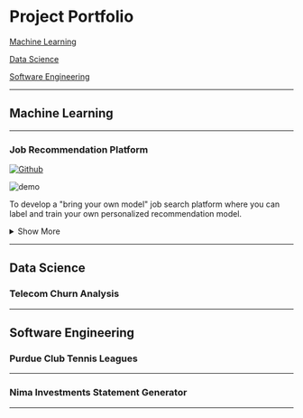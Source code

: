 # **Project Portfolio**

[Machine Learning](#machine-learning)


[Data Science](#data-science)


[Software Engineering](#software-engineering)

---


## Machine Learning

---
### Job Recommendation Platform
[![Github](https://img.shields.io/badge/GitHub-View_on_GitHub-blue?style=flat&logo=GitHub)](https://github.com/Taher-Dohadwala/better-job-finder)


![demo](https://user-images.githubusercontent.com/23107070/123326306-13e20900-d507-11eb-8de6-6b5467550a01.gif)

To develop a "bring your own model" job search platform where you can label and train your own personalized recommendation model.

<details>
<summary>Show More</summary>
<p>
Job titles often have different underlying roles. When looking for a job with a particular role, the job title alone cannot guarantee a role matching what you are looking for.

For example, the job title "Data Scientist" is generic, and contains different job roles. Data science can be broken down into 3 main roles: Data engineer, Data analyst, and ML engineer. The problem with job posting websites is that the particular data science role you are looking for is filled with the noise of the other roles. By having a recommendation model that is based on your own preferences, it can help to reduce noise in the job search space.
</p>
</details>  

---

## Data Science

### Telecom Churn Analysis

---

## Software Engineering

### Purdue Club Tennis Leagues


---
### Nima Investments Statement Generator

---
